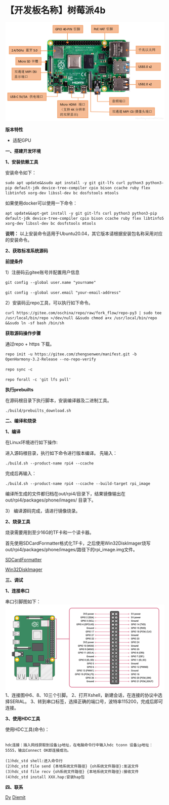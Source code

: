 # 【开发板名称】树莓派4b

**![树莓派](../picture/rpi4.png)**

**版本特性**

- 适配GPU

**一、搭建开发环境**

**1、安装依赖工具**

安装命令如下：

```
sudo apt update&&sudo apt install -y git git-lfs curl python3 python3-pip default-jdk device-tree-compiler cpio bison ccache ruby flex libtinfo5 xorg-dev libssl-dev bc dosfstools mtools
```

如果使用docker可以使用一下命令：
```
apt update&&apt-get install -y git git-lfs curl python3 python3-pip default-jdk device-tree-compiler cpio bison ccache ruby flex libtinfo5 xorg-dev libssl-dev bc dosfstools mtools
```

**说明：** 
以上安装命令适用于Ubuntu20.04，其它版本请根据安装包名称采用对应的安装命令。

**2、获取标准系统源码**

**前提条件**

1）注册码云gitee账号并配置用户信息
```
git config --global user.name "yourname"

git config --global user.email "your-email-address"
```

2）安装码云repo工具，可以执行如下命令。

```
curl https://gitee.com/oschina/repo/raw/fork_flow/repo-py3 | sudo tee /usr/local/bin/repo >/dev/null &&sudo chmod a+x /usr/local/bin/repo &&sudo ln -sf bash /bin/sh
```

**获取源码操作步骤**

通过repo + https 下载。

```
repo init -u https://gitee.com/zhengsenwen/manifest.git -b OpenHarmony-3.2-Release --no-repo-verify 

repo sync -c

repo forall -c 'git lfs pull'
```

**执行prebuilts**

在源码根目录下执行脚本，安装编译器及二进制工具。

```
./build/prebuilts_download.sh
```


**二、编译和烧录**

**1、编译**

在Linux环境进行如下操作:

进入源码根目录，执行如下命令进行版本编译。
先输入：
```
./build.sh --product-name rpi4 --ccache
```
完成后再输入：
```
./build.sh --product-name rpi4 --ccache --build-target rpi_image
```


编译所生成的文件都归档在out/rpi4/目录下，结果镜像输出在
out/rpi4/packages/phone/images/ 目录下。

3） 编译源码完成，请进行镜像烧录。

**2、烧录工具**

烧录需要用到至少16G的TF卡和一个读卡器。

首先使用SDCardFormatter格式化TF卡，之后使用Win32DiskImager烧写out/rpi4/packages/phone/images/路径下的rpi_image.img文件。

[SDCardFormatter](https://www.sdcardformatter.com/download/)

[Win32DiskImager](https://win32diskimager.org/#download)

**三、调试**

**1、连接串口**

串口引脚图如下：
**![串口引脚图](../picture/rpi4ck.png)**
1、连接图中6、8、10三个引脚。
2、打开Xshell，新建会话，在连接的协议中选择SERIAL。
3、转到串口标签，选择正确的端口号，波特率115200，完成后即可连接。


**3、使用HDC工具**

使用HDC工具(命令)：
```

hdc连接：插入网线获取到设备ip地址，在电脑命令行中输入hdc tconn 设备ip地址：5555，输出Connect OK即连接成功。

(1)hdc_std shell:进入命令行
(2)hdc_std file send {本地系统文件路径} {oh系统文件路径}:发送文件
(3)hdc_std file recv {oh系统文件路径} {本地系统文件路径}:接收文件
(4)hdc_std install XXX.hap:安装hap包
```

**四、联系**

[Dy](https://gitee.com/d1124)
[Diemit](https://gitee.com/diemit)



